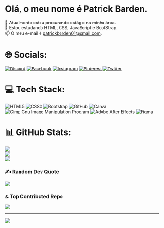 # Olá, o meu nome é Patrick Barden.
🔭 Atualmente estou procurando estágio na minha área. <br>🌱 Estou estudando HTML, CSS, JavaScript e BootStrap.<br>📫 O meu e-mail é patrickbarden01@gmail.com.<br>


# 🌐 Socials:
[![Discord](https://img.shields.io/badge/Discord-%237289DA.svg?logo=discord&logoColor=white)](https://discord.gg/https://discord.com/channels/1151665752714264616/1151665753867702325) [![Facebook](https://img.shields.io/badge/Facebook-%231877F2.svg?logo=Facebook&logoColor=white)](https://facebook.com/https://www.facebook.com/patrick.barden.50/) [![Instagram](https://img.shields.io/badge/Instagram-%23E4405F.svg?logo=Instagram&logoColor=white)](https://instagram.com/https://www.instagram.com/pxtrickbarden/) [![Pinterest](https://img.shields.io/badge/Pinterest-%23E60023.svg?logo=Pinterest&logoColor=white)](https://pinterest.com/https://pin.it/1gjgqbc) [![Twitter](https://img.shields.io/badge/Twitter-%231DA1F2.svg?logo=Twitter&logoColor=white)](https://twitter.com/https://twitter.com/PxtrickBarden) 

# 💻 Tech Stack:
![HTML5](https://img.shields.io/badge/html5-%23E34F26.svg?style=plastic&logo=html5&logoColor=white) ![CSS3](https://img.shields.io/badge/css3-%231572B6.svg?style=plastic&logo=css3&logoColor=white) ![Bootstrap](https://img.shields.io/badge/bootstrap-%23563D7C.svg?style=plastic&logo=bootstrap&logoColor=white) ![GitHub](https://img.shields.io/badge/GitHub-%23121011.svg?style=plastic&logo=github&logoColor=white) ![Canva](https://img.shields.io/badge/Canva-%2300C4CC.svg?style=plastic&logo=Canva&logoColor=white) ![Gimp Gnu Image Manipulation Program](https://img.shields.io/badge/Gimp-657D8B?style=plastic&logo=gimp&logoColor=FFFFFF) ![Adobe After Effects](https://img.shields.io/badge/Adobe%20After%20Effects-9999FF.svg?style=plastic&logo=Adobe%20After%20Effects&logoColor=white) 	![Figma](https://img.shields.io/badge/figma-%23F24E1E.svg?style=plastic&logo=figma&logoColor=white)
# 📊 GitHub Stats:
![](https://github-readme-stats.vercel.app/api?username=PatrickBarden&theme=tokyonight&hide_border=false&include_all_commits=false&count_private=false)<br/>
![](https://github-readme-streak-stats.herokuapp.com/?user=PatrickBarden&theme=tokyonight&hide_border=false)<br/>
![](https://github-readme-stats.vercel.app/api/top-langs/?username=PatrickBarden&theme=tokyonight&hide_border=false&include_all_commits=false&count_private=false&layout=compact)

### ✍️ Random Dev Quote
![](https://quotes-github-readme.vercel.app/api?type=horizontal&theme=tokyonight)

### 🔝 Top Contributed Repo
![](https://github-contributor-stats.vercel.app/api?username=PatrickBarden&limit=5&theme=tokyonight&combine_all_yearly_contributions=true)

---
[![](https://visitcount.itsvg.in/api?id=PatrickBarden&icon=0&color=1)](https://visitcount.itsvg.in)

<!-- Proudly created with GPRM ( https://gprm.itsvg.in ) -->
